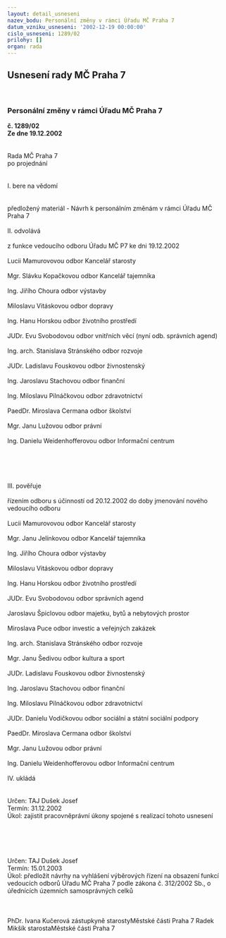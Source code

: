 ```yaml
---
layout: detail_usneseni
nazev_bodu: Personální změny v rámci Úřadu MČ Praha 7
datum_vzniku_usneseni: '2002-12-19 00:00:00'
cislo_usneseni: 1289/02
prilohy: []
organ: rada
---
```

<div id="ucUsn_pList" class="usn">
	<span><h2>Usnesení rady MČ Praha 7 </h2>
<br></span><div class="standBody">
<span><h3>Personální změny v rámci Úřadu MČ Praha 7</h3></span><div class="center">
		<strong>č. 1289/02</strong><br>
	</div>
<div class="center">
		<strong>Ze dne 19.12.2002</strong><br><br>
	</div>
<br>Rada MČ Praha 7<br>po projednání<br><br><br>I.	bere na vědomí<br><br> <br>předložený materiál - Návrh k personálním změnám v rámci Úřadu MČ Praha 7<br><br>II.	odvolává<br><br>z funkce vedoucího odboru Úřadu MČ P7 ke dni 19.12.2002<br><br>Lucii Mamurovovou			odbor Kancelář starosty<br><br>Mgr. Slávku Kopačkovou			odbor Kancelář tajemníka<br><br>Ing. Jiřího Choura			odbor výstavby<br><br>Miloslavu Vitáskovou			odbor dopravy<br><br>Ing. Hanu Horskou			odbor životního prostředí<br><br>JUDr. Evu Svobodovou			odbor vnitřních věcí (nyní odb. správních agend)<br><br>Ing. arch. Stanislava Stránského	odbor rozvoje<br><br>JUDr. Ladislavu Fouskovou		odbor živnostenský<br><br>Ing. Jaroslavu Stachovou		odbor finanční<br><br>Ing. Miloslavu Pilnáčkovou		odbor zdravotnictví<br><br>PaedDr. Miroslava Cermana		odbor školství<br><br>Mgr. Janu Lužovou			odbor právní<br><br>Ing. Danielu Weidenhofferovou		odbor Informační centrum<br><br><br><br><br><br>III.	pověřuje <br><br>řízením odboru s účinností od 20.12.2002 do doby jmenování nového vedoucího odboru<br><br>Lucii Mamurovovou			odbor Kancelář starosty<br><br>Mgr. Janu Jelínkovou			odbor Kancelář tajemníka<br><br>Ing. Jiřího  Choura			odbor výstavby<br><br>Miloslavu Vitáskovou			odbor dopravy<br><br>Ing. Hanu Horskou			odbor životního prostředí<br><br>JUDr. Evu Svobodovou			odbor správních agend<br><br>Jaroslavu Špiclovou			odbor majetku, bytů a nebytových prostor<br><br>Miroslava Puce				odbor investic a veřejných zakázek<br><br>Ing. arch. Stanislava Stránského	odbor rozvoje<br><br>Mgr. Janu Šedivou			odbor kultura a sport<br><br>JUDr. Ladislavu Fouskovou		odbor živnostenský<br><br>Ing. Jaroslavu Stachovou		odbor finanční<br><br>Ing. Miloslavu Pilnáčkovou		odbor zdravotnictví<br><br>JUDr. Danielu Vodičkovou		odbor sociální a státní sociální podpory<br><br>PaedDr. Miroslava Cermana		odbor školství<br><br>Mgr. Janu Lužovou			odbor právní<br><br>Ing. Danielu Weidenhofferovou		odbor Informační centrum<br><br>IV.	ukládá <br><br> <br>Určen:	TAJ Dušek Josef<br>Termín: 31.12.2002<br>Úkol:	zajistit pracovněprávní úkony spojené s realizací tohoto usnesení<br> <br><br><br><br><br>Určen:	TAJ Dušek Josef<br>Termín: 15.01.2003<br>Úkol:	předložit návrhy na vyhlášení výběrových řízení na obsazení funkcí vedoucích odborů Úřadu MČ Praha 7 podle zákona č. 312/2002 Sb., o úřednících územních samosprávných celků<br> <br> <br>	<br>PhDr. Ivana Kučerová zástupkyně starostyMěstské části Praha 7	 Radek Mikšík starostaMěstské části Praha 7<br>	<br><br>
</div>
</div>